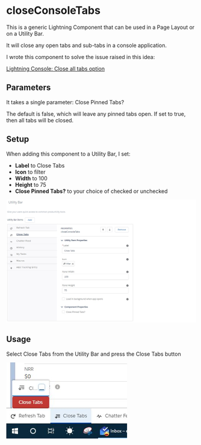 # closeConsoleTabs
This is a generic Lightning Component that can be used in a Page Layout or on a Utility Bar.

It will close any open tabs and sub-tabs in a console application.

I wrote this component to solve the issue raised in this idea:

[Lightning Console: Close all tabs option](https://success.salesforce.com/ideaView?id=0873A000000lIMlQAM)

## Parameters

It takes a single parameter: Close Pinned Tabs?

The default is false, which will leave any pinned tabs open.  If set to true, then all tabs will be closed.

## Setup

When adding this component to a Utility Bar, I set: 
- **Label** to Close Tabs
- **Icon** to filter
- **Width** to 100
- **Height** to 75
- **Close Pinned Tabs?** to your choice of checked or unchecked

![Utility Bar Setup](UtilityBarSetup.jpg?raw=true)

## Usage

Select Close Tabs from the Utility Bar and press the Close Tabs button

![Utility Bar](UtilityBar.JPG?raw=true)
